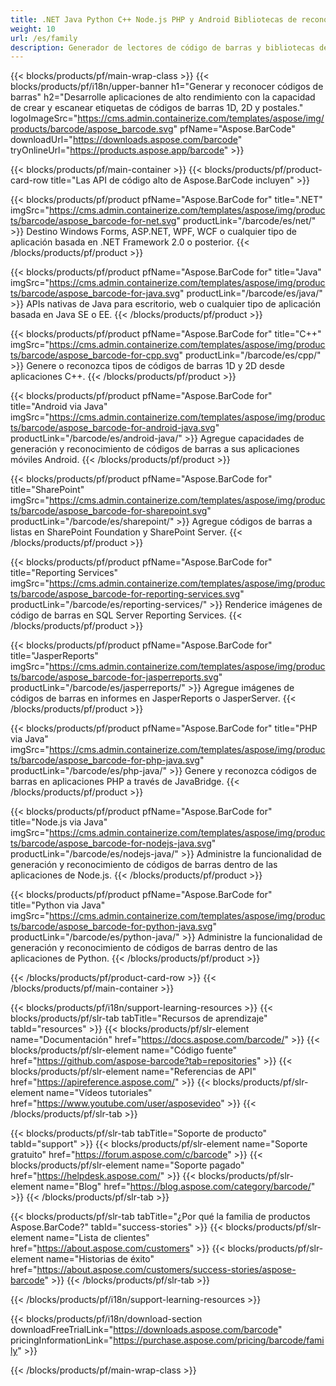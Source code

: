 ```yaml
---
title: .NET Java Python C++ Node.js PHP y Android Bibliotecas de reconocimiento y generación de código de barras 
weight: 10
url: /es/family
description: Generador de lectores de código de barras y bibliotecas de escáner para .NET Java Android y C++. Agregue capacidades de código de barras a SharePoint SSRS JasperReports y JasperServer
---
```


{{< blocks/products/pf/main-wrap-class >}}
{{< blocks/products/pf/i18n/upper-banner h1="Generar y reconocer códigos de barras" h2="Desarrolle aplicaciones de alto rendimiento con la capacidad de crear y escanear etiquetas de códigos de barras 1D, 2D y postales." logoImageSrc="https://cms.admin.containerize.com/templates/aspose/img/products/barcode/aspose_barcode.svg" pfName="Aspose.BarCode" downloadUrl="https://downloads.aspose.com/barcode" tryOnlineUrl="https://products.aspose.app/barcode" >}}

{{< blocks/products/pf/main-container >}}
{{< blocks/products/pf/product-card-row title="Las API de código alto de Aspose.BarCode incluyen" >}}

{{< blocks/products/pf/product pfName="Aspose.BarCode for" title=".NET" imgSrc="https://cms.admin.containerize.com/templates/aspose/img/products/barcode/aspose_barcode-for-net.svg" productLink="/barcode/es/net/" >}}
Destino Windows Forms, ASP.NET, WPF, WCF o cualquier tipo de aplicación basada en .NET Framework 2.0 o posterior.
{{< /blocks/products/pf/product >}}

{{< blocks/products/pf/product pfName="Aspose.BarCode for" title="Java" imgSrc="https://cms.admin.containerize.com/templates/aspose/img/products/barcode/aspose_barcode-for-java.svg" productLink="/barcode/es/java/" >}}
APIs nativas de Java para escritorio, web o cualquier tipo de aplicación basada en Java SE o EE.
{{< /blocks/products/pf/product >}}

{{< blocks/products/pf/product pfName="Aspose.BarCode for" title="C++" imgSrc="https://cms.admin.containerize.com/templates/aspose/img/products/barcode/aspose_barcode-for-cpp.svg" productLink="/barcode/es/cpp/" >}}
Genere o reconozca tipos de códigos de barras 1D y 2D desde aplicaciones C++.
{{< /blocks/products/pf/product >}}

{{< blocks/products/pf/product pfName="Aspose.BarCode for" title="Android via Java" imgSrc="https://cms.admin.containerize.com/templates/aspose/img/products/barcode/aspose_barcode-for-android-java.svg" productLink="/barcode/es/android-java/" >}}
Agregue capacidades de generación y reconocimiento de códigos de barras a sus aplicaciones móviles Android.
{{< /blocks/products/pf/product >}}

{{< blocks/products/pf/product pfName="Aspose.BarCode for" title="SharePoint" imgSrc="https://cms.admin.containerize.com/templates/aspose/img/products/barcode/aspose_barcode-for-sharepoint.svg" productLink="/barcode/es/sharepoint/" >}}
Agregue códigos de barras a listas en SharePoint Foundation y SharePoint Server.
{{< /blocks/products/pf/product >}}

{{< blocks/products/pf/product pfName="Aspose.BarCode for" title="Reporting Services" imgSrc="https://cms.admin.containerize.com/templates/aspose/img/products/barcode/aspose_barcode-for-reporting-services.svg" productLink="/barcode/es/reporting-services/" >}}
Renderice imágenes de código de barras en SQL Server Reporting Services.
{{< /blocks/products/pf/product >}}

{{< blocks/products/pf/product pfName="Aspose.BarCode for" title="JasperReports" imgSrc="https://cms.admin.containerize.com/templates/aspose/img/products/barcode/aspose_barcode-for-jasperreports.svg" productLink="/barcode/es/jasperreports/" >}}
Agregue imágenes de códigos de barras en informes en JasperReports o JasperServer.
{{< /blocks/products/pf/product >}}

{{< blocks/products/pf/product pfName="Aspose.BarCode for" title="PHP via Java" imgSrc="https://cms.admin.containerize.com/templates/aspose/img/products/barcode/aspose_barcode-for-php-java.svg" productLink="/barcode/es/php-java/" >}}
Genere y reconozca códigos de barras en aplicaciones PHP a través de JavaBridge.
{{< /blocks/products/pf/product >}}

{{< blocks/products/pf/product pfName="Aspose.BarCode for" title="Node.js via Java" imgSrc="https://cms.admin.containerize.com/templates/aspose/img/products/barcode/aspose_barcode-for-nodejs-java.svg" productLink="/barcode/es/nodejs-java/" >}}
Administre la funcionalidad de generación y reconocimiento de códigos de barras dentro de las aplicaciones de Node.js.
{{< /blocks/products/pf/product >}}

{{< blocks/products/pf/product pfName="Aspose.BarCode for" title="Python via Java" imgSrc="https://cms.admin.containerize.com/templates/aspose/img/products/barcode/aspose_barcode-for-python-java.svg" productLink="/barcode/es/python-java/" >}}
Administre la funcionalidad de generación y reconocimiento de códigos de barras dentro de las aplicaciones de Python.
{{< /blocks/products/pf/product >}}

{{< /blocks/products/pf/product-card-row >}}
{{< /blocks/products/pf/main-container >}}

{{< blocks/products/pf/i18n/support-learning-resources >}}
{{< blocks/products/pf/slr-tab tabTitle="Recursos de aprendizaje" tabId="resources" >}}
{{< blocks/products/pf/slr-element name="Documentación" href="https://docs.aspose.com/barcode/" >}}
{{< blocks/products/pf/slr-element name="Código fuente" href="https://github.com/aspose-barcode?tab=repositories" >}}
{{< blocks/products/pf/slr-element name="Referencias de API" href="https://apireference.aspose.com/" >}}
{{< blocks/products/pf/slr-element name="Vídeos tutoriales" href="https://www.youtube.com/user/asposevideo" >}}
{{< /blocks/products/pf/slr-tab >}}

{{< blocks/products/pf/slr-tab tabTitle="Soporte de producto" tabId="support" >}}
{{< blocks/products/pf/slr-element name="Soporte gratuito" href="https://forum.aspose.com/c/barcode" >}}
{{< blocks/products/pf/slr-element name="Soporte pagado" href="https://helpdesk.aspose.com/" >}}
{{< blocks/products/pf/slr-element name="Blog" href="https://blog.aspose.com/category/barcode/" >}}
{{< /blocks/products/pf/slr-tab >}}

{{< blocks/products/pf/slr-tab tabTitle="¿Por qué la familia de productos Aspose.BarCode?" tabId="success-stories" >}}
{{< blocks/products/pf/slr-element name="Lista de clientes" href="https://about.aspose.com/customers" >}}
{{< blocks/products/pf/slr-element name="Historias de éxito" href="https://about.aspose.com/customers/success-stories/aspose-barcode" >}}
{{< /blocks/products/pf/slr-tab >}}

{{< /blocks/products/pf/i18n/support-learning-resources >}}

{{< blocks/products/pf/i18n/download-section downloadFreeTrialLink="https://downloads.aspose.com/barcode" pricingInformationLink="https://purchase.aspose.com/pricing/barcode/family" >}}

{{< /blocks/products/pf/main-wrap-class >}}
